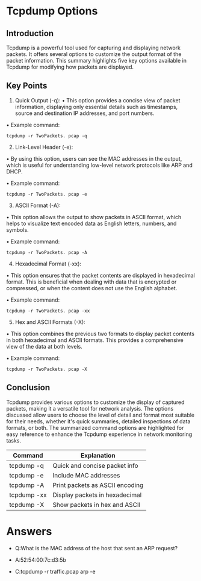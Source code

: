 # Tcpdump Options 

## Introduction 
Tcpdump is a powerful tool used for capturing and displaying network packets. It offers several options to customize the output format of the packet information. This summary highlights five key options available in Tcpdump for modifying how packets are displayed. 

## Key Points 

1. Quick Output (-q): 
• This option provides a concise view of packet information, displaying only essential details such as timestamps, source and destination IP addresses, and port numbers. 

• Example command: 

``` 
tcpdump -r TwoPackets. pcap -q 
``` 

2. Link-Level Header (-e): 

• By using this option, users can see the MAC addresses in the output, which is useful for understanding low-level network protocols like ARP and DHCP. 

• Example command: 
``` 
tcpdump -r TwoPackets. pcap -e 
``` 

3. ASCII Format (-A): 

• This option allows the output to show packets in ASCII format, which helps to visualize text encoded data as English letters, numbers, and symbols. 

• Example command: 
``` 
tcpdump -r TwoPackets. pcap -A 
``` 

4. Hexadecimal Format (-xx): 

• This option ensures that the packet contents are displayed in hexadecimal format. This is beneficial when dealing with data that is encrypted or compressed, or when the content does not use the English alphabet. 

• Example command: 
``` 
tcpdump -r TwoPackets. pcap -xx 
``` 

5. Hex and ASCII Formats (-X): 

• This option combines the previous two formats to display packet contents in both hexadecimal and ASCII formats. This provides a comprehensive view of the data at both levels. 

• Example command: 
``` 
tcpdump -r TwoPackets. pcap -X 
``` 

## Conclusion 
Tcpdump provides various options to customize the display of captured packets, making it a versatile tool for network analysis. The options discussed allow users to choose the level of detail and format most suitable for their needs, whether it's quick summaries, detailed inspections of data formats, or both. The summarized command options are highlighted for easy reference to enhance the Tcpdump experience in network monitoring tasks. 

| Command     | Explanation                       | 
|-------------|-----------------------------------| 
| tcpdump -q  | Quick and concise packet info     | 
| tcpdump -e  | Include MAC addresses             | 
| tcpdump -A  | Print packets as ASCII encoding   | 
| tcpdump -xx | Display packets in hexadecimal    | 
| tcpdump -X  | Show packets in hex and ASCII     |

# Answers

- Q:What is the MAC address of the host that sent an ARP request?

- A:52:54:00:7c:d3:5b

- C:tcpdump -r traffic.pcap arp -e 